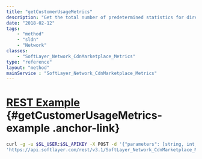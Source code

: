 ```yaml
---
title: "getCustomerUsageMetrics"
description: "Get the total number of predetermined statistics for direct display (no graph) for a customer's account over a given period of time "
date: "2018-02-12"
tags:
    - "method"
    - "sldn"
    - "Network"
classes:
    - "SoftLayer_Network_CdnMarketplace_Metrics"
type: "reference"
layout: "method"
mainService : "SoftLayer_Network_CdnMarketplace_Metrics"
---
```


# [REST Example](#getCustomerUsageMetrics-example) <a href="/article/rest/"><i class="fas fa-question"></i></a> {#getCustomerUsageMetrics-example .anchor-link} 
```bash
curl -g -u $SL_USER:$SL_APIKEY -X POST -d '{"parameters": [string, int, int, string]}' \
'https://api.softlayer.com/rest/v3.1/SoftLayer_Network_CdnMarketplace_Metrics/getCustomerUsageMetrics'
```
